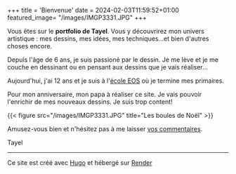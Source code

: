 +++
title = 'Bienvenue'
date = 2024-02-03T11:59:52+01:00
featured_image= "/images/IMGP3331.JPG"
+++

Vous êtes sur le **portfolio de Tayel**.
Vous y découvrirez mon univers artistique : mes dessins, mes idées, mes techniques...et bien d'autres choses encore.

Depuis l'âge de 6 ans, je suis passioné par le dessin.
Je me lève et je me couche en dessinant ou en pensant aux dessins que je vais réaliser...

Aujourd'hui, j'ai 12 ans et je suis à l'[école EOS](https://sites.google.com/view/ecole-eos) où je termine mes primaires.

Pour mon anniversaire, mon papa à réaliser ce site. Je vais pouvoir l'enrichir de mes nouveaux dessins. Je suis trop content!

{{< figure src="/images/IMGP3331.JPG" title="Les boules de Noël" >}}

Amusez-vous bien et n'hésitez pas à me laisser [vos commentaires](mailto:andrejjh+tayel@gmail.com).

Tayel

---
Ce site est créé avec [Hugo](https://gohugo.io/) et hébergé sur [Render](https://render.com/)
